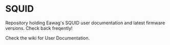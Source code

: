 # SQUID
Repository holding Eawag's SQUID user documentation and latest firmware versions.
Check back freqently!

Check the wiki for User Documentation.
